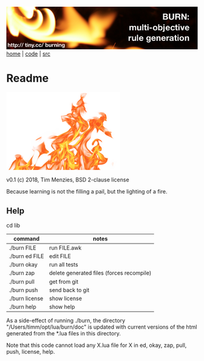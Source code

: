 <a href="http://tiny.cc/burning"><img src="etc/img/burn.png"></a><br clear=all>
[home](http://tiny.cc/burning) | [code]() | [src]()

# Readme

<img width=300  src="etc/img/burn-wide.png">

v0.1 (c) 2018, Tim Menzies, BSD 2-clause license

Because learning is not the filling  a pail, but the lighting of a fire. 

## Help

cd lib

command| notes
------------ | -------------
./burn FILE   |     	run FILE.awk
./burn ed FILE |		edit FILE
./burn okay 	 |	run all tests
./burn zap 	|	delete generated files (forces recompile)
./burn pull	|	get from git
./burn push	|	send back to git
./burn license	|	show license
./burn help	|	show help

As a side-effect of running ./burn, the directory
"/Users/timm/opt/lua/burn/doc" is updated with current versions of the
html generated from the \*.lua files in this directory.

Note that this code cannot load any X.lua file for
X in ed, okay, zap, pull, push, license, help.
